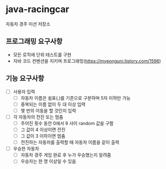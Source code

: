 # java-racingcar

자동차 경주 미션 저장소

## 프로그래밍 요구사항
- 모든 로직에 단위 테스트를 구현
- 자바 코드 컨벤션을 지키며 프로그래밍(https://myeonguni.tistory.com/1596)

## 기능 요구사항

- [ ] 사용자 입력
  - [ ] 자동차 이름은 쉼표(,)를 기준으로 구분하며 5자 이하만 가능
  - [ ] 중복되는 이름 없이 두 대 이상 입력
  - [ ] 몇 번의 이동을 할 것인지 입력
- [ ] 각 자동차의 전진 또는 멈춤
  - [ ] 주어진 횟수 동안 0에서 9 사이 random 값을 구함
  - [ ] 그 값이 4 이상이면 전진
  - [ ] 그 값이 3 이하이면 멈춤
  - [ ] 전진하는 자동차를 출력할 때 자동차 이름을 같이 출력
- [ ] 우승한 자동차
  - [ ] 자동차 경주 게임 완료 후 누가 우승했는지 알려줌
  - [ ] 우승자는 한 명 이상일 수 있음
